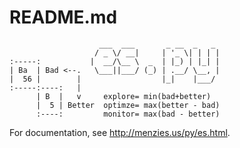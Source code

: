 # README.md

                        ___  ___       _ __  _   _ 
                       / _ \/ __|     | '_ \| | | |
    :-----:           |  __/\__ \  _  | |_) | |_| |
    | Ba  | Bad <--.   \___||___/ (_) | .__/ \__, |   
    |  56 |        |                  |_|    |___/  
    :-----:----:   |     
          | B  |   v     explore= min(bad+better)
          |  5 | Better  optimze= max(better - bad)
          :----:         monitor= max(bad - better)
   
For documentation, see http://menzies.us/py/es.html.

